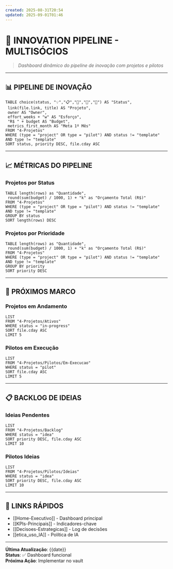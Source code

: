 ```yaml
---
created: 2025-08-31T20:54
updated: 2025-09-01T01:46
---
```

# 🚀 INNOVATION PIPELINE - MULTISÓCIOS

> *Dashboard dinâmico do pipeline de inovação com projetos e pilotos*

---

## 📊 **PIPELINE DE INOVAÇÃO**

```dataview
TABLE choice(status, "💡","📋","🚧","🧪","🚀") AS "Status",
 link(file.link, title) AS "Projeto",
 owner AS "Owner",
 effort_weeks + "w" AS "Esforço",
 "R$ " + budget AS "Budget",
 metrics_first_month AS "Meta 1º Mês"
FROM "4-Projetos"
WHERE (type = "project" OR type = "pilot") AND status != "template" AND type != "template"
SORT status, priority DESC, file.cday ASC
```

---

## 📈 **MÉTRICAS DO PIPELINE**

### **Projetos por Status**
```dataview
TABLE length(rows) as "Quantidade",
 round(sum(budget) / 1000, 1) + "k" as "Orçamento Total (R$)"
FROM "4-Projetos"
WHERE (type = "project" OR type = "pilot") AND status != "template" AND type != "template"
GROUP BY status
SORT length(rows) DESC
```

### **Projetos por Prioridade**
```dataview
TABLE length(rows) as "Quantidade",
 round(sum(budget) / 1000, 1) + "k" as "Orçamento Total (R$)"
FROM "4-Projetos"
WHERE (type = "project" OR type = "pilot") AND status != "template" AND type != "template"
GROUP BY priority
SORT priority DESC
```

---

## 🎯 **PRÓXIMOS MARCO**

### **Projetos em Andamento**
```dataview
LIST
FROM "4-Projetos/Ativos"
WHERE status = "in-progress"
SORT file.cday ASC
LIMIT 5
```

### **Pilotos em Execução**
```dataview
LIST
FROM "4-Projetos/Pilotos/Em-Execucao"
WHERE status = "pilot"
SORT file.cday ASC
LIMIT 5
```

---

## 📋 **BACKLOG DE IDEIAS**

### **Ideias Pendentes**
```dataview
LIST
FROM "4-Projetos/Backlog"
WHERE status = "idea"
SORT priority DESC, file.cday ASC
LIMIT 10
```

### **Pilotos Ideias**
```dataview
LIST
FROM "4-Projetos/Pilotos/Ideias"
WHERE status = "idea"
SORT priority DESC, file.cday ASC
LIMIT 10
```

---

## 🔗 **LINKS RÁPIDOS**

- [[Home-Executivo]] - Dashboard principal
- [[KPIs-Principais]] - Indicadores-chave
- [[Decisoes-Estrategicas]] - Log de decisões
- [[etica_uso_IA]] - Política de IA

---

**Última Atualização**: {{date}}  
**Status**: ✅ Dashboard funcional  
**Próxima Ação**: Implementar no vault
